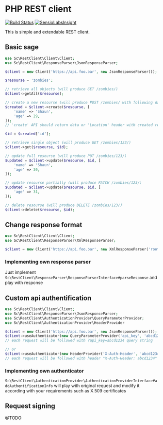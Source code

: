 # PHP REST client
[![Build Status](https://travis-ci.org/sc0rp10/rest-client.svg?branch=master)](https://travis-ci.org/sc0rp10/rest-client)
[![SensioLabsInsight](https://insight.sensiolabs.com/projects/bbfbf2a6-d8b8-49fe-9c03-5dc3e4eb1f29/big.png)](https://insight.sensiolabs.com/projects/bbfbf2a6-d8b8-49fe-9c03-5dc3e4eb1f29)

This is simple and extendable REST client.

## Basic sage

```php
use Sc\RestClient\Client\Client;
use Sc\RestClient\ResponseParser\JsonResponseParser;

$client = new Client('https://api.foo.bar', new JsonResponseParser());

$resourse = 'zombies';

// retrieve all objects (will produce GET /zombies/)
$client->getAll($resourse);

// create a new resourse (will produce POST /zombies/ with following data)
$created = $client->create($resourse, [
    'name' => 'Shaun',
    'age' => 29,
]);
// 'create' API should return data or 'Location' header with created resource URI

$id = $created['id'];

// retrieve single object (will produce GET /zombies/123/)
$client->get($resourse, $id);

// update full resourse (will produce PUT /zombies/123/)
$updated = $client->update($resourse, $id, [
	'name' => 'Shaun',
	'age' => 30,
]);

// update resourse partially (will produce PATCH /zombies/123/)
$updated = $client->update($resourse, $id, [
	'age' => 31,
]);

// delete resourse (will produce DELETE /zombies/123/)
$client->delete($resourse, $id);

```
## Change response format
```php
use Sc\RestClient\Client\Client;
use Sc\RestClient\ResponseParser\XmlResponseParser;

$client = new Client('https://api.foo.bar', new XmlResponseParser('root_tag_name'));
```
### Implementing own response parser
Just implement `Sc\RestClient\ResponseParser\ResponseParserInterface#parseResponse` and play with response

## Custom api authentification
```php
use Sc\RestClient\Client\Client;
use Sc\RestClient\ResponseParser\JsonResponseParser;
use Sc\RestClient\AuthenticationProvider\QueryParameterProvider;
use Sc\RestClient\AuthenticationProvider\HeaderProvider

$client = new Client('https://api.foo.bar', new JsonResponseParser());
$client->useAuthenticator(new QueryParameterProvider('api_key', 'abcd1234'));
// each request will be followed with ?api_key=abcd1234 query string

// or
$client->useAuthenticator(new HeaderProvider('X-Auth-Header', 'abcd1234'));
// each request will be followed with header "X-Auth-Header: abcd1234"
```
### Implementing own authenticator
`Sc\RestClient\AuthenticationProvider\AuthenticationProviderInterface#addAuthentificationInfo` will play with original request and modify it according with your requirements such as X.509 certificates

## Request signing
@TODO
